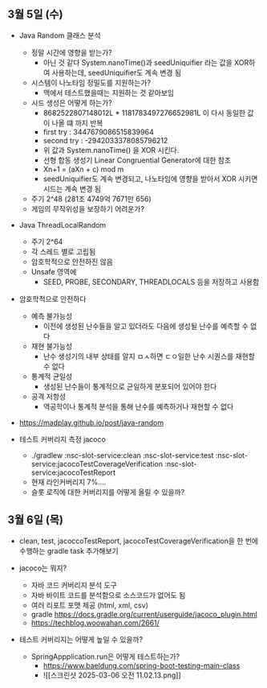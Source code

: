 
## 3월 5일 (수)

- Java Random 클래스 분석
	- 정말 시간에 영향을 받는가?
		- 아닌 것 같다 System.nanoTime()과 seedUniquifier 라는 값을 XOR하여 사용하는데, seedUniquifier도 계속 변경 됨
	- 시스템이 나노타임 정밀도를 지원하는가?
		- 맥에서 테스트했을때는 지원하는 것 같아보임
	- 시드 생성은 어떻게 하는가?
		- 8682522807148012L  * 1181783497276652981L 이 다시 동일한 값이 나올 떄 까지 반복
		- first try : 3447679086515839964
		- second try : -2942033378085796212
		- 위 값과 System.nanoTime() 을 XOR 시킨다.
		- 선형 합동 생성기 Linear Congruential Generator에 대한 참조
		- Xn+1 = (aXn + c) mod m
		- seedUniquifier도 계속 변경되고, 나노타임에 영향을 받아서 XOR 시키면 시드는 계속 변경 됨
	- 주기 2^48 (281조 4749억 7671만 656)
	- 게임의 무작위성을 보장하기 어려운가?

- Java ThreadLocalRandom
	- 주기 2^64
	- 각 스레드 별로 고립됨
	- 암호학적으로 안전하진 않음
	- Unsafe 영역에
		- SEED, PROBE, SECONDARY, THREADLOCALS 등을 저장하고 사용함

- 암호학적으로 안전하다
	- 예측 불가능성
		- 이전에 생성된 난수들을 알고 있더라도 다음에 생성될 난수를 예측할 수 없다
	- 재현 불가능성
		- 난수 생성기의 내부 상태를 알지 ㅁㅅ하면 ㄷㅇ일한 난수 시퀀스를 재현할 수 없다
	- 통계적 균일성
		- 생성된 난수들이 통계적으로 균일하게 분포되어 있어야 한다
	- 공격 저항성
		- 역공학이나 통계적 분석을 통해 난수를 예측하거나 재현할 수 없다

- https://madplay.github.io/post/java-random


- 테스트 커버리지 측정 jacoco
	- ./gradlew :nsc-slot-service:clean :nsc-slot-service:test :nsc-slot-service:jacocoTestCoverageVerification :nsc-slot-service:jacocoTestReport 
	- 현재 라인커버리지 7%....
	- 슬롯 로직에 대한 커버리지를 어떻게 올릴 수 있을까?


## 3월 6일 (목)

- clean, test, jacoccoTestReport, jacocoTestCoverageVerification을 한 번에 수행하는 gradle task 추가해보기

- jacoco는 뭐지?
	- 자바 코드 커버리지 분석 도구
	- 자바 바이트 코드를 분석함으로 소스코드가 없어도 됨
	- 여러 리포트 포맷 제공 (html, xml, csv)
	- gradle https://docs.gradle.org/current/userguide/jacoco_plugin.html
	- https://techblog.woowahan.com/2661/

- 테스트 커버리지는 어떻게 높일 수 있을까?
	- SpringAppplication.run은 어떻게 테스트하는가?
		- https://www.baeldung.com/spring-boot-testing-main-class
		- ![[스크린샷 2025-03-06 오전 11.02.13.png]] 
